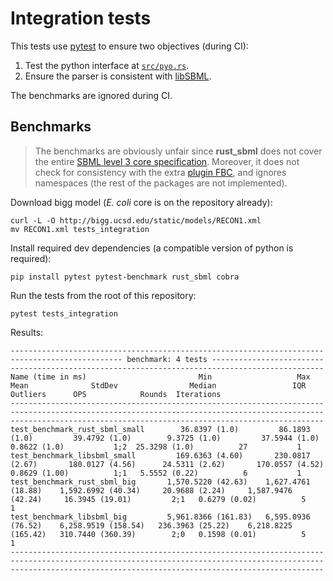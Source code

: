 # Integration tests
This tests use [pytest](https://docs.pytest.org/en/stable/) to ensure two
objectives (during CI):
1. Test the python interface at [`src/pyo.rs`](https://github.com/carrascomj/rust_sbml/blob/trunk/src/pyo.rs).
2. Ensure the parser is consistent with [libSBML](https://github.com/sbmlteam/libsbml).

The benchmarks are ignored during CI.

## Benchmarks
> The benchmarks are obviously unfair since **rust_sbml** does not cover the entire
[SBML level 3 core specification](https://www.degruyter.com/view/journals/jib/16/2/article-20190021.xml).
Moreover, it does not check for consistency with the extra [plugin FBC](sbml.org/Documents/Specifications/SBML_Level_3/Packages/fbc), and
ignores namespaces (the rest of the packages are not implemented).

Download bigg model (_E. coli_ core is on the repository already):

```shell
curl -L -O http://bigg.ucsd.edu/static/models/RECON1.xml
mv RECON1.xml tests_integration
```

Install required dev dependencies (a compatible version of python is required):

```shell
pip install pytest pytest-benchmark rust_sbml cobra
```

Run the tests from the root of this repository:

```shell
pytest tests_integration
```

Results:
```
----------------------------------------------------------------------------------------------- benchmark: 4 tests -----------------------------------------------------------------------------------------------
Name (time in ms)                         Min                   Max                  Mean              StdDev                Median                 IQR            Outliers      OPS            Rounds  Iterations
------------------------------------------------------------------------------------------------------------------------------------------------------------------------------------------------------------------
test_benchmark_rust_sbml_small        36.8397 (1.0)         86.1893 (1.0)         39.4792 (1.0)        9.3725 (1.0)         37.5944 (1.0)        0.8622 (1.0)           1;2  25.3298 (1.0)          27           1
test_benchmark_libsbml_small         169.6363 (4.60)       230.0817 (2.67)       180.0127 (4.56)      24.5311 (2.62)       170.0557 (4.52)       0.8629 (1.00)          1;1   5.5552 (0.22)          6           1
test_benchmark_rust_sbml_big       1,570.5220 (42.63)    1,627.4761 (18.88)    1,592.6992 (40.34)     20.9688 (2.24)     1,587.9476 (42.24)     16.3945 (19.01)         2;1   0.6279 (0.02)          5           1
test_benchmark_libsbml_big         5,961.8366 (161.83)   6,595.0936 (76.52)    6,258.9519 (158.54)   236.3963 (25.22)    6,218.8225 (165.42)   310.7440 (360.39)        2;0   0.1598 (0.01)          5           1
------------------------------------------------------------------------------------------------------------------------------------------------------------------------------------------------------------------

```
